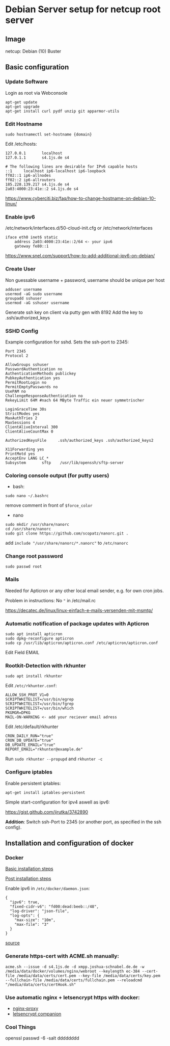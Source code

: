 # Debian Server setup for netcup root server

## Image

netcup: Debian (10) Buster

## Basic configuration

### Update Software

Login as root via Webconsole

```
apt-get update
apt-get upgrade
apt-get install curl pydf unzip git apparmor-utils
```

### Edit Hostname

`sudo hostnamectl set-hostname {domain}`

Edit /etc/hosts:

```
127.0.0.1       localhost
127.0.1.1       s4.1js.de s4

# The following lines are desirable for IPv6 capable hosts
::1     localhost ip6-localhost ip6-loopback
ff02::1 ip6-allnodes
ff02::2 ip6-allrouters
185.228.139.217 s4.1js.de s4
2a03:4000:23:41e::2 s4.1js.de s4
```
https://www.cyberciti.biz/faq/how-to-change-hostname-on-debian-10-linux/

### Enable ipv6

/etc/network/interfaces.d/50-cloud-init.cfg or /etc/network/interfaces
```
iface eth0 inet6 static
    address 2a03:4000:23:41e::2/64 <- your ipv6
    gateway fe80::1
```

https://www.snel.com/support/how-to-add-additional-ipv6-on-debian/

### Create User

Non guessable username + password, username should be unique per host

```
adduser username
usermod -aG sudo username
groupadd sshuser
usermod -aG sshuser username
```

Generate ssh key on client via putty gen with 8192
Add the key to .ssh/authorized_keys

### SSHD Config

Example configuration for sshd. Sets the ssh-port to 2345:

```
Port 2345
Protocol 2

AllowGroups sshuser
PasswordAuthentication no
AuthenticationMethods publickey
PubkeyAuthentication yes
PermitRootLogin no
PermitEmptyPasswords no
UsePAM no
ChallengeResponseAuthentication no
RekeyLimit 64M #nach 64 MByte Traffic ein neuer symmetrischer

LoginGraceTime 30s
StrictModes yes
MaxAuthTries 2
MaxSessions 4
ClientAliveInterval 300
ClientAliveCountMax 0

AuthorizedKeysFile     .ssh/authorized_keys .ssh/authorized_keys2

X11Forwarding yes
PrintMotd yes
AcceptEnv LANG LC_*
Subsystem       sftp    /usr/lib/openssh/sftp-server
```

### Coloring console output (for putty users)

* bash:
```
sudo nano ~/.bashrc
```
remove comment in front of `$force_color`

* nano
```
sudo mkdir /usr/share/nanorc
cd /usr/share/nanorc
sudo git clone https://github.com/scopatz/nanorc.git .
```
add `include "/usr/share/nanorc/*.nanorc"` to `/etc/nanorc`


### Change root password

```
sudo passwd root
```


### Mails

Needed for Apticron or any other local email sender, e.g. for own cron jobs.

Problem in instructions: No `"` in /etc/mail.rc


https://decatec.de/linux/linux-einfach-e-mails-versenden-mit-msmtp/

### Automatic notification of package updates with Apticron

```
sudo apt install apticron
sudo dpkg-reconfigure apticron
sudo cp /usr/lib/apticron/apticron.conf /etc/apticron/apticron.conf
```

Edit Field EMAIL 


### Rootkit-Detection with rkhunter

```
sudo apt install rkhunter
```

Edit `/etc/rkhunter.conf`:

```
ALLOW_SSH_PROT_V1=0
SCRIPTWHITELIST=/usr/bin/egrep
SCRIPTWHITELIST=/usr/bin/fgrep
SCRIPTWHITELIST=/usr/bin/which
PKGMGR=DPKG
MAIL-ON-WARNING <- add your reciever email adress
```

Edit  /etc/default/rkhunter

```
CRON_DAILY_RUN="true"
CRON_DB_UPDATE="true"
DB_UPDATE_EMAIL="true"
REPORT_EMAIL="rkhunter@example.de"
```

Run `sudo rkhunter --propupd` and `rkhunter -c`

### Configure iptables  

Enable persistent iptables:

```
apt-get install iptables-persistent
```

Simple start-configuration for ipv4 aswell as ipv6:

https://gist.github.com/jirutka/3742890

**Addition**: Switch ssh-Port to 2345 (or another port, as specified in the ssh config).


## Installation and configuration of docker

### Docker

[Basic installation steps](https://docs.docker.com/engine/install/debian/)

[Post installation steps](https://docs.docker.com/engine/install/linux-postinstall/)

Enable ipv6 in `/etc/docker/daemon.json`:

```
{
  "ipv6": true,
  "fixed-cidr-v6": "fd00:dead:beeb::/48",
  "log-driver": "json-file",
  "log-opts": {
    "max-size": "10m",
    "max-file": "3"
  }
}
```
[source](https://docs.docker.com/compose/install/)

### Generate https-cert with ACME.sh manually:

```
acme.sh --issue -d s4.1js.de -d xmpp.joshua-schnabel.de.de -w /media/data/docker/volumes/nginx/webroot --keylength ec-384 --cert-file /media/data/certs/cert.pem --key-file /media/data/certs/key.pem  --fullchain-file /media/data/certs/fullchain.pem --reloadcmd "/media/data/certs/certHook.sh"
```

### Use automatic nginx + letsencrypt https with docker:

* [nginx-proxy](https://github.com/nginx-proxy/nginx-proxy)
* [letsencrypt companion](https://github.com/nginx-proxy/docker-letsencrypt-nginx-proxy-companion)


### Cool Things

openssl passwd -6 -salt dddddddd
